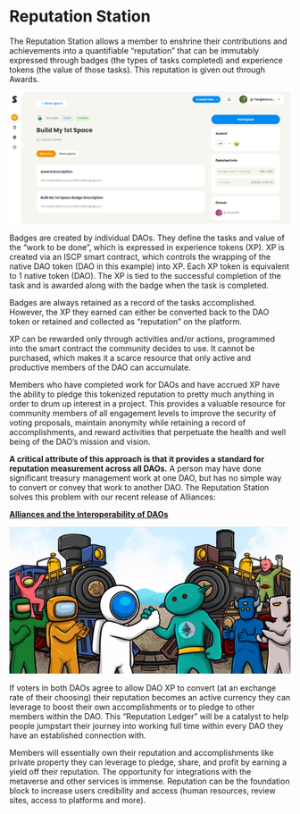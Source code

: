 # Reputation Station

The Reputation Station allows a member to enshrine their contributions and achievements into a quantifiable “reputation” that can be immutably expressed through badges (the types of tasks completed) and experience tokens (the value of those tasks). This reputation is given out through Awards.

![](<../../.gitbook/assets/image (9).png>)

Badges are created by individual DAOs. They define the tasks and value of the “work to be done”, which is expressed in experience tokens (XP). XP is created via an ISCP smart contract, which controls the wrapping of the native DAO token (DAO in this example) into XP. Each XP token is equivalent to 1 native token (DAO). The XP is tied to the successful completion of the task and is awarded along with the badge when the task is completed.

Badges are always retained as a record of the tasks accomplished. However, the XP they earned can either be converted back to the DAO token or retained and collected as “reputation” on the platform.

XP can be rewarded only through activities and/or actions, programmed into the smart contract the community decides to use. It cannot be purchased, which makes it a scarce resource that only active and productive members of the DAO can accumulate.

Members who have completed work for DAOs and have accrued XP have the ability to pledge this tokenized reputation to pretty much anything in order to drum up interest in a project. This provides a valuable resource for community members of all engagement levels to improve the security of voting proposals, maintain anonymity while retaining a record of accomplishments, and reward activities that perpetuate the health and well being of the DAO’s mission and vision.

**A critical attribute of this approach is that it provides a standard for reputation measurement across all DAOs.** A person may have done significant treasury management work at one DAO, but has no simple way to convert or convey that work to another DAO. The Reputation Station solves this problem with our recent release of Alliances:

****[**Alliances and the Interoperability of DAOs**](https://soonlabs.medium.com/alliances-and-the-interoperability-of-daos-73c7c010b037)****

![](<../../.gitbook/assets/image (27) (1).png>)

If voters in both DAOs agree to allow DAO XP to convert (at an exchange rate of their choosing) their reputation becomes an active currency they can leverage to boost their own accomplishments or to pledge to other members within the DAO. This “Reputation Ledger” will be a catalyst to help people jumpstart their journey into working full time within every DAO they have an established connection with.

Members will essentially own their reputation and accomplishments like private property they can leverage to pledge, share, and profit by earning a yield off their reputation. The opportunity for integrations with the metaverse and other services is immense. Reputation can be the foundation block to increase users credibility and access (human resources, review sites, access to platforms and more).
